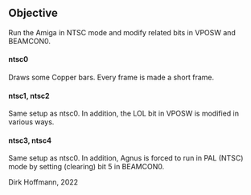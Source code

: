 ## Objective

Run the Amiga in NTSC mode and modify related bits in VPOSW and BEAMCON0.

#### ntsc0

Draws some Copper bars. Every frame is made a short frame. 

#### ntsc1, ntsc2

Same setup as ntsc0. In addition, the LOL bit in VPOSW is modified in various ways.

#### ntsc3, ntsc4

Same setup as ntsc0. In addition, Agnus is forced to run in PAL (NTSC) mode by setting (clearing) bit 5 in BEAMCON0.


Dirk Hoffmann, 2022